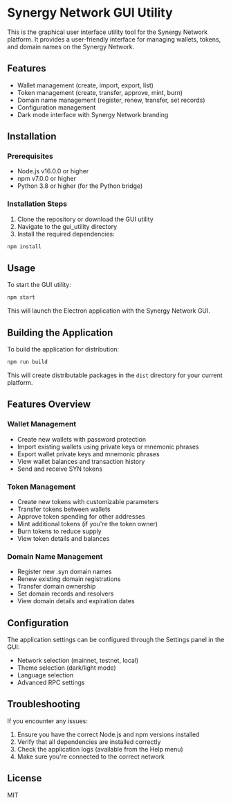 # Synergy Network GUI Utility

This is the graphical user interface utility tool for the Synergy Network platform. It provides a user-friendly interface for managing wallets, tokens, and domain names on the Synergy Network.

## Features

- Wallet management (create, import, export, list)
- Token management (create, transfer, approve, mint, burn)
- Domain name management (register, renew, transfer, set records)
- Configuration management
- Dark mode interface with Synergy Network branding

## Installation

### Prerequisites

- Node.js v16.0.0 or higher
- npm v7.0.0 or higher
- Python 3.8 or higher (for the Python bridge)

### Installation Steps

1. Clone the repository or download the GUI utility
2. Navigate to the gui_utility directory
3. Install the required dependencies:

```bash
npm install
```

## Usage

To start the GUI utility:

```bash
npm start
```

This will launch the Electron application with the Synergy Network GUI.

## Building the Application

To build the application for distribution:

```bash
npm run build
```

This will create distributable packages in the `dist` directory for your current platform.

## Features Overview

### Wallet Management

- Create new wallets with password protection
- Import existing wallets using private keys or mnemonic phrases
- Export wallet private keys and mnemonic phrases
- View wallet balances and transaction history
- Send and receive SYN tokens

### Token Management

- Create new tokens with customizable parameters
- Transfer tokens between wallets
- Approve token spending for other addresses
- Mint additional tokens (if you're the token owner)
- Burn tokens to reduce supply
- View token details and balances

### Domain Name Management

- Register new .syn domain names
- Renew existing domain registrations
- Transfer domain ownership
- Set domain records and resolvers
- View domain details and expiration dates

## Configuration

The application settings can be configured through the Settings panel in the GUI:

- Network selection (mainnet, testnet, local)
- Theme selection (dark/light mode)
- Language selection
- Advanced RPC settings

## Troubleshooting

If you encounter any issues:

1. Ensure you have the correct Node.js and npm versions installed
2. Verify that all dependencies are installed correctly
3. Check the application logs (available from the Help menu)
4. Make sure you're connected to the correct network

## License

MIT
